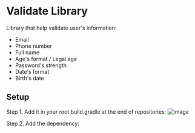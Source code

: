 # Validate Library
Library that help validate user's information:
- Email
- Phone number
- Full name
- Age's format / Legal age
- Password's strength
- Date's format
- Birth's date

## Setup
Step 1. Add it in your root build.gradle at the end of repositories:
![image](https://github.com/adipink/ValidateLibrary/assets/64596451/769eeef4-e2a1-443e-ae0c-219405baa1db)

Step 2. Add the dependency:

